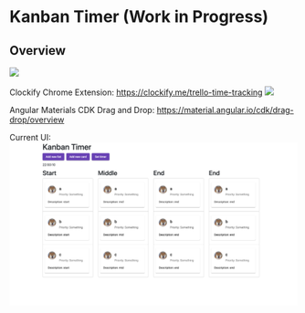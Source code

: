 # Kanban Timer (Work in Progress)

## Overview
<img src="https://blog.trello.com/hs-fs/hubfs/trello_drag_drop.gif?width=648&height=373&name=trello_drag_drop.gif"/>

Clockify Chrome Extension: https://clockify.me/trello-time-tracking
<img src="https://clockify.me/assets/images/integrations/trello-time-tracking-timer-ticking.png"/>

Angular Materials CDK Drag and Drop: https://material.angular.io/cdk/drag-drop/overview

Current UI:
<img src="https://github.com/hdoan002/kanban-timer/blob/master/Starting-UI.png"/>
